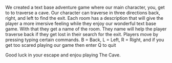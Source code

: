 We created a text base adventure game where our main character, you, get to to traverse a cave.
Our character can traverse in three directions back, right, and left to find the exit. 
Each room has a description that will give the player a more imersive feeling while they enjoy our wonderful text base game.
With that they get a name of the room.
They name will help the player traverse back if they get lost in their search for the exit.
Players move by pressing typing certain commands. 
B = Back, L = Left, R = Right, and if you get too scared playing our game then enter Q to quit

 Good luck in your escape and enjou playing The Cave.
